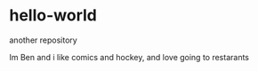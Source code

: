 # hello-world
another repository

Im Ben and i like comics and hockey, and love going to restarants
